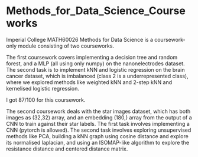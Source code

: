 # Methods_for_Data_Science_Courseworks

Imperial College MATH60026 Methods for Data Science is a coursework-only module consisting of two courseworks.

The first coursework covers implementing a decision tree and random forest, and a MLP (all using only numpy) on the nanonelectrodes dataset. The second task is to implement kNN and logistic regression on the brain cancer dataset, which is imbalanced (class 2 is a underrepresented class), where we explored methods like weighted kNN and 2-step kNN and kernelised logistic regression.

I got 87/100 for this coursework.

The second coursework deals with the star images dataset, which has both images as (32,32) array, and an embedding (180,) array from the output of a CNN to train against their star labels. The first task involves implementing a CNN (pytorch is allowed). The second task involves exploring unsupervised methods like PCA, building a kNN graph using cosine distance and explore its normalised laplacian, and using an ISOMAP-like algorithm to explore the resistance distance and centered distance matrix.


